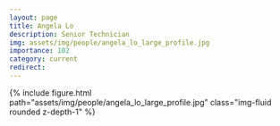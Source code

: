 ```yaml
---
layout: page
title: Angela Lo
description: Senior Technician
img: assets/img/people/angela_lo_large_profile.jpg
importance: 102
category: current
redirect: 
---
```

<div class="container">
        {% include figure.html path="assets/img/people/angela_lo_large_profile.jpg" class="img-fluid rounded z-depth-1" %}
</div>